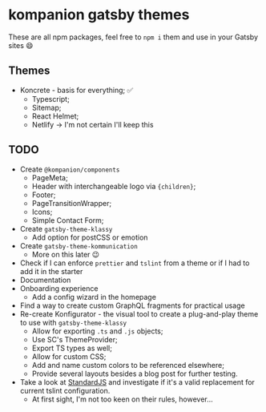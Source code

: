 # kompanion gatsby themes

These are all npm packages, feel free to `npm i` them and use in your Gatsby sites 😄

## Themes

- Koncrete - basis for everything; ✅
  - Typescript;
  - Sitemap;
  - React Helmet;
  - Netlify -> I'm not certain I'll keep this

## TODO

- Create `@kompanion/components`
  - PageMeta;
  - Header with interchangeable logo via `{children}`;
  - Footer;
  - PageTransitionWrapper;
  - Icons;
  - Simple Contact Form;
- Create `gatsby-theme-klassy`
  - Add option for postCSS or emotion
- Create `gatsby-theme-kommunication`
  - More on this later 😉
- Check if I can enforce `prettier` and `tslint` from a theme or if I had to add it in the starter
- Documentation
- Onboarding experience
  - Add a config wizard in the homepage
- Find a way to create custom GraphQL fragments for practical usage
- Re-create Konfigurator - the visual tool to create a plug-and-play theme to use with `gatsby-theme-klassy`
  - Allow for exporting `.ts` and `.js` objects;
  - Use SC's ThemeProvider;
  - Export TS types as well;
  - Allow for custom CSS;
  - Add and name custom colors to be referenced elsewhere;
  - Provide several layouts besides a blog post for further testing.
- Take a look at [StandardJS](https://standardjs.com) and investigate if it's a valid replacement for current tslint configuration.
  - At first sight, I'm not too keen on their rules, however...